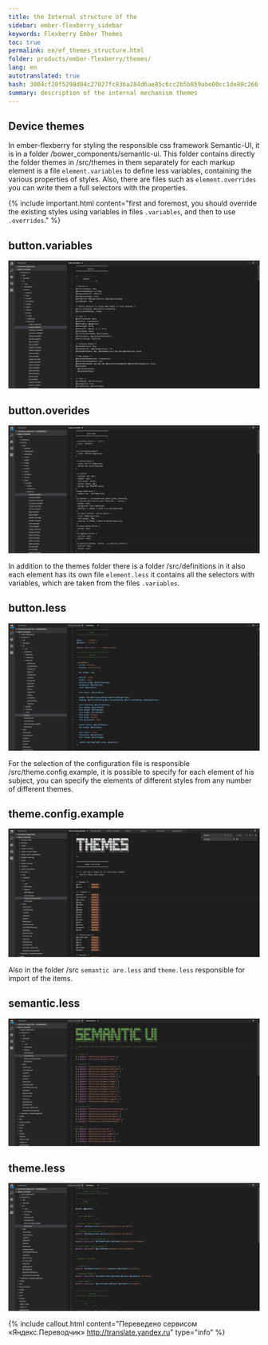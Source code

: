```yaml
--- 
title: the Internal structure of the 
sidebar: ember-flexberry_sidebar 
keywords: Flexberry Ember Themes 
toc: true 
permalink: en/ef_themes_structure.html 
folder: products/ember-flexberry/themes/ 
lang: en 
autotranslated: true 
hash: 3004cf20f5298d84c27027fc836a284d6ae85c6cc2b5b859abe00cc1de80c266 
summary: description of the internal mechanism themes 
--- 
```


## Device themes 

In ember-flexberry for styling the responsible css framework Semantic-UI, it is in a folder /bower_components/semantic-ui. 
This folder contains directly the folder themes in /src/themes in them separately for each markup element is a file 
`element.variables` to define less variables, containing the various properties of styles. Also, there are files such as 
`element.overrides` you can write them a full selectors with the properties. 

{% include important.html content="first and foremost, you should override the existing styles using variables in files `.variables`, and then to use `.overrides`." %} 

## button.variables 
![screenshoot](/images/pages/img_themes/screenshots/variables.jpg) 

## button.overides 
![screenshoot](/images/pages/img_themes/screenshots/overrides.jpg) 

In addition to the themes folder there is a folder /src/definitions in it also each element has its own file `element.less` it 
contains all the selectors with variables, which are taken from the files `.variables`. 

## button.less 
![screenshoot](/images/pages/img_themes/screenshots/less.jpg) 

For the selection of the configuration file is responsible /src/theme.config.example, it is possible to specify for each element of his subject, 
you can specify the elements of different styles from any number of different themes. 

## theme.config.example 
![screenshoot](/images/pages/img_themes/screenshots/config_theme.jpg) 

Also in the folder /src `semantic are.less` and `theme.less` responsible for import of the items. 

## semantic.less 
![screenshoot](/images/pages/img_themes/screenshots/semantic_less.jpg) 

## theme.less 
![screenshoot](/images/pages/img_themes/screenshots/theme_less.jpg) 



{% include callout.html content="Переведено сервисом «Яндекс.Переводчик» <http://translate.yandex.ru>" type="info" %}